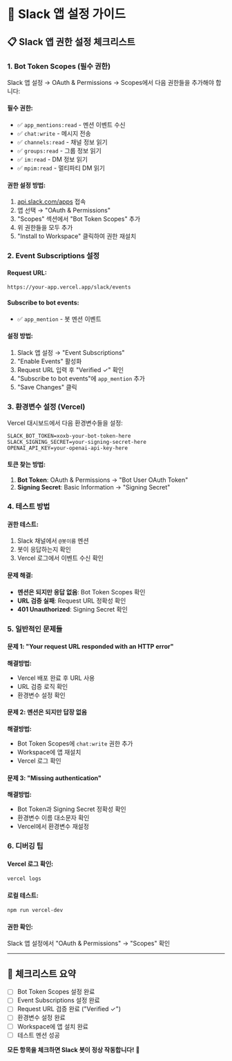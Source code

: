 # 🔧 Slack 앱 설정 가이드

## 📋 **Slack 앱 권한 설정 체크리스트**

### **1. Bot Token Scopes (필수 권한)**
Slack 앱 설정 → OAuth & Permissions → Scopes에서 다음 권한들을 추가해야 합니다:

#### **필수 권한:**
- ✅ `app_mentions:read` - 멘션 이벤트 수신
- ✅ `chat:write` - 메시지 전송
- ✅ `channels:read` - 채널 정보 읽기
- ✅ `groups:read` - 그룹 정보 읽기
- ✅ `im:read` - DM 정보 읽기
- ✅ `mpim:read` - 멀티파티 DM 읽기

#### **권한 설정 방법:**
1. [api.slack.com/apps](https://api.slack.com/apps) 접속
2. 앱 선택 → "OAuth & Permissions"
3. "Scopes" 섹션에서 "Bot Token Scopes" 추가
4. 위 권한들을 모두 추가
5. "Install to Workspace" 클릭하여 권한 재설치

### **2. Event Subscriptions 설정**

#### **Request URL:**
```
https://your-app.vercel.app/slack/events
```

#### **Subscribe to bot events:**
- ✅ `app_mention` - 봇 멘션 이벤트

#### **설정 방법:**
1. Slack 앱 설정 → "Event Subscriptions"
2. "Enable Events" 활성화
3. Request URL 입력 후 "Verified ✓" 확인
4. "Subscribe to bot events"에 `app_mention` 추가
5. "Save Changes" 클릭

### **3. 환경변수 설정 (Vercel)**

Vercel 대시보드에서 다음 환경변수들을 설정:

```
SLACK_BOT_TOKEN=xoxb-your-bot-token-here
SLACK_SIGNING_SECRET=your-signing-secret-here
OPENAI_API_KEY=your-openai-api-key-here
```

#### **토큰 찾는 방법:**
1. **Bot Token**: OAuth & Permissions → "Bot User OAuth Token"
2. **Signing Secret**: Basic Information → "Signing Secret"

### **4. 테스트 방법**

#### **권한 테스트:**
1. Slack 채널에서 `@봇이름` 멘션
2. 봇이 응답하는지 확인
3. Vercel 로그에서 이벤트 수신 확인

#### **문제 해결:**
- **멘션은 되지만 응답 없음**: Bot Token Scopes 확인
- **URL 검증 실패**: Request URL 정확성 확인
- **401 Unauthorized**: Signing Secret 확인

### **5. 일반적인 문제들**

#### **문제 1: "Your request URL responded with an HTTP error"**
**해결방법:**
- Vercel 배포 완료 후 URL 사용
- URL 검증 로직 확인
- 환경변수 설정 확인

#### **문제 2: 멘션은 되지만 답장 없음**
**해결방법:**
- Bot Token Scopes에 `chat:write` 권한 추가
- Workspace에 앱 재설치
- Vercel 로그 확인

#### **문제 3: "Missing authentication"**
**해결방법:**
- Bot Token과 Signing Secret 정확성 확인
- 환경변수 이름 대소문자 확인
- Vercel에서 환경변수 재설정

### **6. 디버깅 팁**

#### **Vercel 로그 확인:**
```bash
vercel logs
```

#### **로컬 테스트:**
```bash
npm run vercel-dev
```

#### **권한 확인:**
Slack 앱 설정에서 "OAuth & Permissions" → "Scopes" 확인

---

## 🎯 **체크리스트 요약**

- [ ] Bot Token Scopes 설정 완료
- [ ] Event Subscriptions 설정 완료
- [ ] Request URL 검증 완료 ("Verified ✓")
- [ ] 환경변수 설정 완료
- [ ] Workspace에 앱 설치 완료
- [ ] 테스트 멘션 성공

**모든 항목을 체크하면 Slack 봇이 정상 작동합니다!** 🚀
